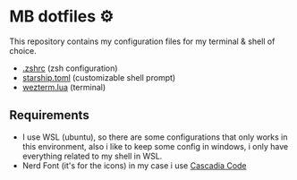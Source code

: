 # MB dotfiles ⚙️

This repository contains my configuration files for my terminal & shell of choice.

- [.zshrc](https://github.com/nvim-lua/kickstart.nvim) (zsh configuration)
- [starship.toml]() (customizable shell prompt)
- [wezterm.lua]() (terminal)

## Requirements

- I use WSL (ubuntu), so there are some configurations that only works in this environment, also i like to keep some config in windows, i only have everything related to my shell in WSL.
- Nerd Font (it's for the icons) in my case i use [Cascadia Code](https://github.com/microsoft/cascadia-code)